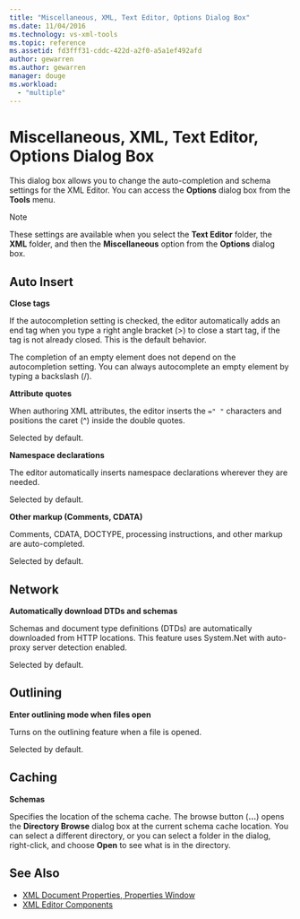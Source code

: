 ```yaml
---
title: "Miscellaneous, XML, Text Editor, Options Dialog Box"
ms.date: 11/04/2016
ms.technology: vs-xml-tools
ms.topic: reference
ms.assetid: fd3fff31-cddc-422d-a2f0-a5a1ef492afd
author: gewarren
ms.author: gewarren
manager: douge
ms.workload:
  - "multiple"
---
```

# Miscellaneous, XML, Text Editor, Options Dialog Box

This dialog box allows you to change the auto-completion and schema settings for the XML Editor. You can access the **Options** dialog box from the **Tools** menu.

> [!NOTE]
> These settings are available when you select the **Text Editor** folder, the **XML** folder, and then the **Miscellaneous** option from the **Options** dialog box.


## Auto Insert
 **Close tags**

 If the autocompletion setting is checked, the editor automatically adds an end tag when you type a right angle bracket (>) to close a start tag, if the tag is not already closed. This is the default behavior.

 The completion of an empty element does not depend on the autocompletion setting. You can always autocomplete an empty element by typing a backslash (/).

 **Attribute quotes**

 When authoring XML attributes, the editor inserts the `=" "` characters and positions the caret (^) inside the double quotes.

 Selected by default.

 **Namespace declarations**

 The editor automatically inserts namespace declarations wherever they are needed.

 Selected by default.

 **Other markup (Comments, CDATA)**

 Comments, CDATA, DOCTYPE, processing instructions, and other markup are auto-completed.

 Selected by default.

## Network
 **Automatically download DTDs and schemas**

 Schemas and document type definitions (DTDs) are automatically downloaded from HTTP locations. This feature uses System.Net with auto-proxy server detection enabled.

 Selected by default.

## Outlining
 **Enter outlining mode when files open**

 Turns on the outlining feature when a file is opened.

 Selected by default.

## Caching
 **Schemas**

 Specifies the location of the schema cache. The browse button (**...**) opens the **Directory Browse** dialog box at the current schema cache location. You can select a different directory, or you can select a folder in the dialog, right-click, and choose **Open** to see what is in the directory.

## See Also

- [XML Document Properties, Properties Window](../xml-tools/xml-document-properties-properties-window.md)
- [XML Editor Components](../xml-tools/xml-editor-components.md)